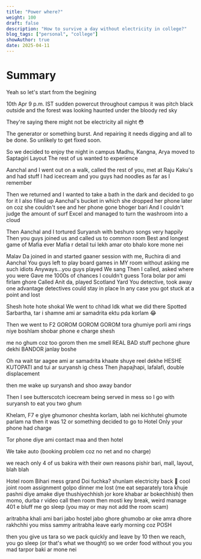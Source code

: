 ```yaml
---
title: "Power where?"
weight: 100
draft: false
description: "How to survive a day without electricity in college?"
blog_tags: ["personal", "college"]
showAuthor: true
date: 2025-04-11
---
```


# Summary

Yeah so let's start from the begining


10th Apr 9 p.m. IST
sudden powercut throughout campus
it was pitch black outside and the forest was looking haunted under the bloody red sky

They're saying there might not be electricity all night 😳


The generator or something burst.
And repairing it needs digging and all to be done.
So unlikely to get fixed soon.

So we decided to enjoy the night in campus 
Madhu, Kangna, Arya moved to Saptagiri Layout 
The rest of us wanted to experience

Aanchal and I went out on a walk, called the rest of you, met at Raju Kaku's and had stuff
I had icecream and you guys had noodles as far as I remember

Then we returned and I wanted to take a bath in the dark and decided to go for it
I also filled up Aanchal's bucket in which she dropped her phone later on coz she couldn't see and her phone gone bhoger bari
And I couldn't judge the amount of surf Excel and managed to turn the washroom into a cloud

Then Aanchal and I tortured Suryansh with beshuro songs very happily
Then you guys joined us and called us to common room
Best and longest game of Mafia ever 
Mafia r detail tui lekh amar oto bhalo kore mone nei

Malav Da joined in and started gaaner session with me, Ruchira di and Aanchal
You guys left to play board games in MY room without asking me such idiots
Anyways...you guys played 
We sang
Then I called, asked where you were
Gave me 1000s of chances I couldn't guess
Tora bolar por ami firlam ghore 
Called Anit da, played Scotland Yard
You detective, took away one advantage detectives could stay in place
In any case you got stuck at a point and lost

Shesh hote hote shokal
We went to chhad
Idk what we did there
Spotted Sarbartha, tar i shamne ami ar samadrita ektu pda korlam 😂

Then we went to F2
GOROM GOROM GOROM
tora ghumiye porli
ami rings niye boshlam 
shobar phone e charge shesh

me no ghum coz too gorom
then me smell REAL BAD stuff
pechone ghure dekhi BANDOR janlay boshe

Oh na wait tar aagee ami ar samadrita khaate shuye reel dekhe HESHE KUTOPATI
and tui ar suryansh ig chess
Then jhapajhapi, lafalafi, double displacement

then me wake up suryansh and shoo away bandor

Then I see butterscotch icecream being served in mess so I go with suryansh to eat you two ghum

Khelam, F7 e giye ghumonor cheshta korlam, labh nei 
kichhutei ghumote parlam na
then it was 12 or something 
decided to go to Hotel
Only your phone had charge

Tor phone diye ami contact maa and then hotel

We take auto (booking problem coz no net and no charge)

we reach
only 4 of us
bakira with their own reasons 
pishir bari, mall, layout, blah blah

Hotel room
Bihari mess grand 
Doi fuchka?
shunlam electricity back 🙂
cool joint
room
assignment 
golpo
dinner
me lost (me eat separately tora khuje pashni diye amake diye thushiyechhish jor kore khabar ar bokechhish)
then momo, durba r video call
then room
then mosti
key break, weird manage
401 e bluff 
me go sleep 
(you may or may not add the room scam)

aritrabha khali
ami bari jabo hostel jabo ghore ghumobo ar oke amra dhore rakhchhi
you miss sammy
aritrabha leave early morning coz POSH

then you give us tara
so we pack quickly and leave by 10
then we reach, you go sleep (or that's what we thought)
so we order food without you
you mad
tarpor baki ar mone nei